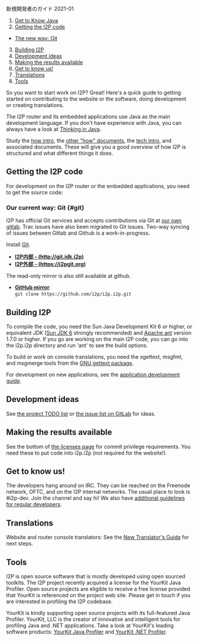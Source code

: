  新規開発者のガイド 2021-01 

1. [Get to Know Java](#basic-study)
2. [Getting the I2P code](#getting-the-i2p-code)
 - [The new way: Git](#git)
3. [Building I2P](#building-i2p)
4. [Development ideas](#development-ideas)
5. [Making the results available](#making-the-results-available)
6. [Get to know us!](#get-to-know-us)
7. [Translations](#translations)
8. [Tools](#tools)

 

So you want to start work on I2P? Great! Here\'s a quick guide to
getting started on contributing to the website or the software, doing
development or creating translations. 

The I2P router and its embedded applications use Java as the main
development language. If you don\'t have experience with Java, you can
always have a look at [Thinking in
Java](http://www.mindview.net/Books/TIJ/).

Study the [how intro](), the [other \"how\"
documents](), the [tech
intro](), and associated documents. These
will give you a good overview of how I2P is structured and what
different things it does.

## Getting the I2P code

For development on the I2P router or the embedded applications, you need
to get the source code:

### Our current way: Git {#git}

I2P has official Git services and accepts contributions via Git at [our
own gitlab](). Trac issues have also been migrated
to Git issues. Two-way syncing of issues between Gitlab and Github is a
work-in-progress.

Install [Git]().

- **[I2P内部 - (http://git.idk.i2p)](http://git.idk.i2p)**
- **[I2P外部 - (https://i2pgit.org)](https://i2pgit.org)**

The read-only mirror is also still available at github.

- **[GitHub mirror]()**:\
 `git clone https://github.com/i2p/i2p.i2p.git`

## Building I2P

To compile the code, you need the Sun Java Development Kit 6 or higher,
or equivalent JDK ([Sun JDK 6]() strongly
recommended) and [Apache ant](http://ant.apache.org/) version 1.7.0 or
higher. If you go are working on the main I2P code, you can go into the
i2p.i2p directory and run \'ant\' to see the build options.

To build or work on console translations, you need the xgettext, msgfmt,
and msgmerge tools from the [GNU gettext
package](http://www.gnu.org/software/gettext/).

For development on new applications, see the [application development
guide]().

## Development ideas

See [the project TODO list]() or [the issue list
on GitLab]() for ideas.

## Making the results available

See the bottom of [the licenses page](#commit)
for commit privilege requirements. You need these to put code into
i2p.i2p (not required for the website!).

## Get to know us!

The developers hang around on IRC. They can be reached on the Freenode
network, OFTC, and on the I2P internal networks. The usual place to look
is #i2p-dev. Join the channel and say hi! We also have [additional
guidelines for regular developers]().

## Translations

Website and router console translators: See the [New Translator\'s
Guide]() for next steps.

## Tools

I2P is open source software that is mostly developed using open sourced
toolkits. The I2P project recently acquired a license for the YourKit
Java Profiler. Open source projects are eligible to receive a free
license provided that YourKit is referenced on the project web site.
Please get in touch if you are interested in profiling the I2P codebase.

YourKit is kindly supporting open source projects with its full-featured
Java Profiler. YourKit, LLC is the creator of innovative and intelligent
tools for profiling Java and .NET applications. Take a look at
YourKit\'s leading software products: [YourKit Java
Profiler]() and [YourKit .NET
Profiler]().


